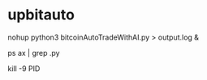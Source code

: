 # upbitauto
nohup python3 bitcoinAutoTradeWithAI.py > output.log &


ps ax | grep .py


kill -9 PID
